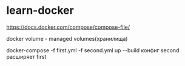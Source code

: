 # learn-docker

https://docs.docker.com/compose/compose-file/


docker volume - managed volumes(хранилища)

docker-compose -f first.yml -f second.yml up --build конфиг second расширяет first